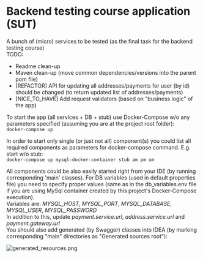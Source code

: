 # Backend testing course application (SUT)

A bunch of (micro) services to be tested (as the final task for the backend testing course)\
TODO:
- Readme clean-up
- Maven clean-up (move common dependencies/versions into the parent pom file)
- [REFACTOR] API for updating all addresses/payments for user (by id) should be changed (to return updated list of addresses/payments)
- [NICE_TO_HAVE] Add request validators (based on "business logic" of the app)


To start the app (all services + DB + stub) use Docker-Compose w/o any parameters specified 
(assuming you are at the project root folder):\
```docker-compose up```

In order to start only single (or just not all) component(s) you could list all required 
components as parameters for docker-compose command. E.g. start w/o stub:\
```docker-compose up mysql-docker-container stub am pm um```

All components could be also easily started right from your IDE 
(by running corresponding 'main' classes). For DB variables (used in default properties file) 
you need to specify proper values (same as in the db_variables.env file if you are using MySql container created 
by this project's Docker-Compose execution).\
Variables are: *MYSQL_HOST*, *MYSQL_PORT*, *MYSQL_DATABASE*, *MYSQL_USER*, *MYSQL_PASSWORD*\
In addition to this, update *payment.service.url*, *address.service.url* and *payment.gateway.url*\
You should also add generated (by Swagger) classes into IDEA 
(by marking corresponding "main" directories as "Generated sources root"):

![generated_resources.png](generated_resources.png)

